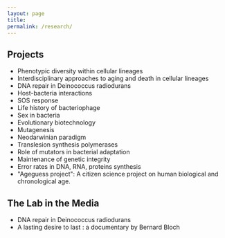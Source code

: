 ```yaml
---
layout: page
title:
permalink: /research/
---
```

## Projects

* Phenotypic diversity within cellular lineages
* Interdisciplinary approaches to aging and death in cellular lineages
* DNA repair in Deinococcus radiodurans
* Host-bacteria interactions
* SOS response
* Life history of bacteriophage
* Sex in bacteria
* Evolutionary biotechnology
* Mutagenesis
* Neodarwinian paradigm
* Translesion synthesis polymerases
* Role of mutators in bacterial adaptation
* Maintenance of genetic integrity
* Error rates in DNA, RNA, proteins synthesis
* "Ageguess project": A citizen science project on human biological and chronological age.


## The Lab in the Media	


* DNA repair in Deinococcus radiodurans
* A lasting desire to last : a documentary by Bernard Bloch
